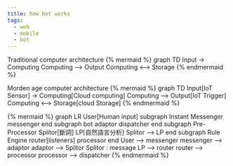 ```yaml
---
title: how bot works
tags:
  - web
  - mobile
  - bot
---
```


Traditional computer architecture
{% mermaid %}
graph TD
Input -> Computing
Computing --> Output
Computing <--> Storage
{% endmermaid %}

Morden age computer architecture
{% mermaid %}
graph TD
Input[IoT Sensor] -> Computing[Cloud computing]
Computing --> Output[IoT Trigger]
Computing <--> Storage[cloud Storage]
{% endmermaid %}

{% mermaid %}
graph LR
  User[Human input]
  subgraph Instant Messenger
    messenger
  end
  subgraph bot
    adaptor
    dispatcher
  end
  subgraph Pre-Processor
    Splitor[斷詞]
    LP[自然語言分析]
    Splitor --> LP
  end
  subgraph Rule Engine
    router[listeners]
    processor
  end
  User --> messenger
  messenger --> adaptor
  adaptor --> Splitor
  Splitor : message
  LP --> router
  router --> processor
  processor --> dispatcher
{% endmermaid %}
